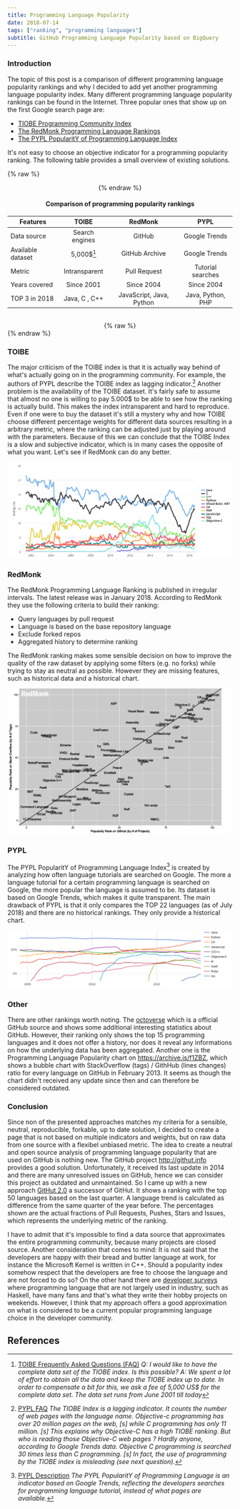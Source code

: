 ```yaml
---
title: Programming Language Popularity
date: 2018-07-14
tags: ["ranking", "programming languages"]
subtitle: GitHub Programming Language Popularity based on BigQuery
---
```


### Introduction

The topic of this post is a comparison of different programming language popularity rankings and why I decided to add yet another programming language popularity index. Many different programming language popularity rankings can be found in the Internet. Three popular ones that show up on the first Google search page are:

* [TIOBE Programming Community Index](//tiobe.com/tiobe-index/)
* [The RedMonk Programming Language Rankings](//redmonk.com/sogrady/2016/07/20/language-rankings-6-16/)
* [The PYPL PopularitY of Programming Language Index](//pypl.github.io/PYPL.html)

It's not easy to choose an objective indicator for a programming popularity ranking. The following table provides a small overview of existing solutions.


{% raw %}<div style="overflow-x:auto;"><center>{% endraw %}
#### Comparison of programming popularity rankings

| Features           | TOIBE           | RedMonk                  | PYPL              |
| -------------      | :-------------: | :-------------:          | :-----:           |
| Data source        | Search engines  | GitHub                   | Google Trends     |
| Available dataset | 5,000$[^toibe]  | GitHub Archive           | Google Trends     |
| Metric             | Intransparent   | Pull Request             | Tutorial searches |
| Years covered      | Since 2001      | Since 2004               | Since 2004        |
| TOP 3 in 2018      | Java, C , C++   | JavaScript, Java, Python | Java, Python, PHP |
<br>
{% raw %}</div>{% endraw %}

### TOIBE
The major criticism of the TOIBE index is that it is actually way behind of what's actually going on in the programming community. For example, the authors of PYPL describe the TOIBE index as lagging indicator.[^pypldiff] Another problem is the availability of the TOIBE dataset. It's fairly safe to assume that almost no one is willing to pay 5.000$ to be able to see how the ranking is actually build. This makes the index intransparent and hard to reproduce. Even if one were to buy the dataset it's still a mystery why and how TOIBE choose different percentage weights for different data sources resulting in a arbitrary metric, where the ranking can be adjusted just by playing around with the parameters. Because of this we can conclude that the TOIBE Index is a slow and subjective indicator, which is in many cases the opposite of what you want. Let's see if RedMonk can do any better.

<img src="/images/toibe.png" onclick="window.open(this.src)">

### RedMonk
The RedMonk Programming Language Ranking is published in irregular intervals. The latest release was in January 2018. According to RedMonk they use the following criteria to build their ranking:

* Query languages by pull request
* Language is based on the base repository language
* Exclude forked repos
* Aggregated history to determine ranking

The RedMonk ranking makes some sensible decision on how to improve the quality of the raw dataset by applying some filters (e.g. no forks) while trying to stay as neutral as possible. However they are missing features, such as historical data and a historical chart.

<img src="/images/redmonk.png" onclick="window.open(this.src)">

### PYPL
The PYPL PopularitY of Programming Language Index[^pypl] is created by analyzing how often language tutorials are searched on Google. The more a language tutorial for a certain programming language is searched on Google, the more popular the language is assumed to be. Its dataset is based on Google Trends, which makes it quite transparent. The main drawback of PYPL is that it only compares the TOP 22 languages (as of July 2018) and there are no historical rankings. They only provide a historical chart.

<img src="/images/pypl.png" onclick="window.open(this.src)">

### Other

There are other rankings worth noting. The [octoverse](https://octoverse.github.com/) which is a official GitHub source and shows some additional interesting statistics about GitHub. However, their ranking only shows the top 15 programming languages and it does not offer a history, nor does it reveal any informations on how the underlying data has been aggregated. Another one is the Programming Language Popularity chart on https://archive.is/f1ZBZ, which shows a bubble chart with StackOverflow (tags) / GithHub (lines changes) ratio for every language on GitHub in February 2013. It seems as though the chart didn't received any update since then and can therefore be considered outdated.

### Conclusion

Since non of the presented approaches matches my criteria for a sensible, neutral, reproducible, forkable, up to date solution, I decided to create a page that is not based on multiple indicators and weights, but on raw data from one source with a flexibel unbiased metric. The idea to create a neutral and open source analysis of programming language popularity that are used on GitHub is nothing new. The GitHub project http://githut.info provides a good solution. Unfortunately, it received its last update in 2014 and there are many unresolved issues on GitHub, hence we can consider this project as outdated and unmaintained. So I came up with a new approach [GitHut 2.0](https://madnight.github.io/githut) a successor of GitHut. It shows a ranking with the top 50 languages based on the last quarter. A language trend is calculated as difference from the same quarter of the year before. The percentages shown are the actual fractions of Pull Requests, Pushes, Stars and Issues, which represents the underlying metric of the ranking.

I have to admit that it's impossible to find a data source that approximates the entire programming community, because many projects are closed source. Another consideration that comes to mind: It is not said that the developers are happy with their bread and butter language at work, for instance the Microsoft Kernel is written in C++. Should a popularity index somehow respect that the developers are free to choose the language and are not forced to do so? On the other hand there are [developer surveys](https://stackoverfilow.blog/2017/02/07/what-programming-languages-weekends/) where programming language that are not largely used in industry, such as Haskell, have many fans and that's what they write their hobby projects on weekends. However, I think that my approach offers a good approximation on what is considered to be a current popular programming language choice in the developer community.

## References
[^pypl]: [PYPL Description](http://pypl.github.io/PYPL.html)
*The PYPL PopularitY of Programming Language is an indicator based on Google Trends, reflecting the developers searches for programming language tutorial, instead of what pages are available.*
[^toibe]: [TOIBE Frequently Asked Questions (FAQ)](https://www.tiobe.com/tiobe-index/)
*Q: I would like to have the complete data set of the TIOBE index. Is this possible?*
*A: We spent a lot of effort to obtain all the data and keep the TIOBE index up to date. In order to compensate a bit for this, we ask a fee of 5,000 US$ for the complete data set. The data set runs from June 2001 till today*
[^pypldiff]: [PYPL FAQ](http://pypl.github.io/PYPL.html)
*The TIOBE Index is a lagging indicator. It counts the number of web pages with the language name. Objective-c programming has over 20 million pages on the web, [s] while C programming has only 11 million. [s] This explains why Objective-C has a high TIOBE ranking. But who is reading those Objective-C web pages ? Hardly anyone, according to Google Trends data. Objective C programming is searched 30 times less than C programming. [s] In fact, the use of programming by the TIOBE index is misleading (see next question).*


